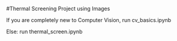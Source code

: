 #Thermal Screening Project using Images

If you are completely new to Computer Vision, run cv_basics.ipynb

Else: run thermal_screen.ipynb